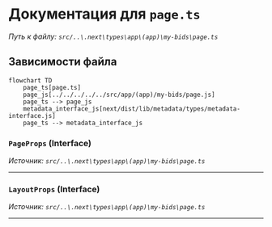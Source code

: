 # Документация для `page.ts`

*Путь к файлу: `src/..\.next\types\app\(app)\my-bids\page.ts`*

## Зависимости файла

```mermaid
flowchart TD
    page_ts[page.ts]
    page_js[../../../../../src/app/(app)/my-bids/page.js]
    page_ts --> page_js
    metadata_interface_js[next/dist/lib/metadata/types/metadata-interface.js]
    page_ts --> metadata_interface_js
```

### `PageProps` (Interface)

*Источник: `src/..\.next\types\app\(app)\my-bids\page.ts`*

---
### `LayoutProps` (Interface)

*Источник: `src/..\.next\types\app\(app)\my-bids\page.ts`*

---
